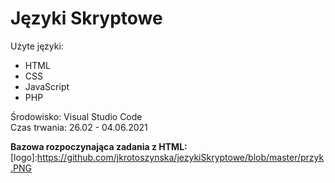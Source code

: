 # Języki Skryptowe
Użyte języki:
* HTML
* CSS
* JavaScript
* PHP  
   
Środowisko: Visual Studio Code  
Czas trwania: 26.02 - 04.06.2021  

__Bazowa rozpoczynająca zadania z HTML:__
[logo]:https://github.com/jkrotoszynska/jezykiSkryptowe/blob/master/przyk.PNG
